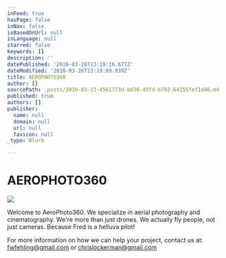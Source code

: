 ```yaml
---
inFeed: true
hasPage: false
inNav: false
isBasedOnUrl: null
inLanguage: null
starred: false
keywords: []
description: ''
datePublished: '2016-03-26T13:19:16.677Z'
dateModified: '2016-03-26T13:19:09.939Z'
title: AEROPHOTO360
author: []
sourcePath: _posts/2016-03-23-4561773d-bd30-45fd-b792-64155fef1d46.md
published: true
authors: []
publisher:
  name: null
  domain: null
  url: null
  favicon: null
_type: Blurb

---
```

# AEROPHOTO360
![](https://the-grid-user-content.s3-us-west-2.amazonaws.com/635da072-5046-4027-973c-28e2ed8ff944.jpg)

Welcome to AeroPhoto360\.  We specialize in aerial photography and cinematography.  We're more than just drones.  We actually fly people, not just cameras.  Because Fred is a helluva pilot!

For more information on how we can help your project, contact us at:  fwfehling@gmail.com or chrislockerman@gmail.com